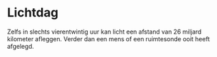 # Lichtdag

Zelfs in slechts vierentwintig uur kan licht een afstand van 26 miljard
kilometer afleggen. Verder dan een mens of een ruimtesonde ooit heeft afgelegd.
